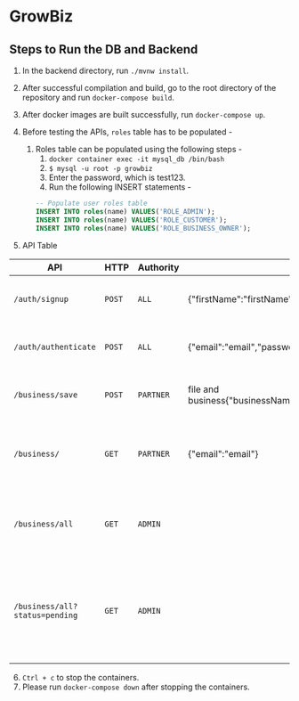 # GrowBiz

## Steps to Run the DB and Backend

1. In the backend directory, run `./mvnw install`.
2. After successful compilation and build, go to the root directory of the repository and run `docker-compose build`.
3. After docker images are built successfully, run `docker-compose up`.
4. Before testing the APIs, `roles` table has to be populated -
    1. Roles table can be populated using the following steps -
        1. `docker container exec -it mysql_db /bin/bash`
        2. `$ mysql -u root -p growbiz`
        3. Enter the password, which is test123.
        4. Run the following INSERT statements -
         ```sql
         -- Populate user roles table
         INSERT INTO roles(name) VALUES('ROLE_ADMIN');
         INSERT INTO roles(name) VALUES('ROLE_CUSTOMER');
         INSERT INTO roles(name) VALUES('ROLE_BUSINESS_OWNER');
         ```

5. API Table

<table>
<thead>
<tr>
<th>API</th>
<th>HTTP</th>
<th>Authority</th>
<th>Request</th>
<th>Response</th>
<th>Token</th>
<th>Usage</th>
</tr>
</thead>
<tbody>
<tr>
<td><code>/auth/signup</code></td>
<td><code>POST</code></td>
<td><code>ALL</code></td>
<td>{"firstName":"firstName","lastName":"lastName","email":"email","password":"password","role":"role"}</td>
<td>{"token":"token","subject":"email","role":"role"}</td>
<td><code>NO</code></td>
<td>This API is used to signup an user.</td>
</tr>

<tr>
<td><code>/auth/authenticate</code></td>
<td><code>POST</code></td>
<td><code>ALL</code></td>
<td>{"email":"email","password":"password","role":"role"}</td>
<td>{"token":"token","subject":"email","role":"role"}</td>
<td><code>NO</code></td>
<td>This API is used to login to the application.</td>
</tr>

<tr>
<td><code>/business/save</code></td>
<td><code>POST</code></td>
<td><code>PARTNER</code></td>
<td>file and business{"businessName":"businessName","email":"email","categoryId":"categoryId","role":"role"}</td>
<td>{"token":"token","subject":"email","role":"role","businesses":[{"businessId":"businessId","businessName":"businessName","email":"email","status":"status","categoryId":"categoryId","fileURL":"fileURL"}]}</td>
<td><code>YES</code></td>
<td>This API is used to register a Business.</td>
</tr>

<tr>
<td><code>/business/</code></td>
<td><code>GET</code></td>
<td><code>PARTNER</code></td>
<td>{"email":"email"}</td>
<td>{"token":"token","subject":"email","role":"role","businesses":[{"businessId":"businessId","businessName":"businessName","email":"email","status":"status","categoryId":"categoryId","fileURL":"fileURL"}]}</td>
<td><code>YES</code></td>
<td>This API is used to get the Business of the PARTNER.</td>
</tr>

<tr>
<td><code>/business/all</code></td>
<td><code>GET</code></td>
<td><code>ADMIN</code></td>
<td></td>
<td>{"token":"token","subject":"email","role":"role","businesses":[{"businessId":"businessId","businessName":"businessName","email":"email","status":"status","categoryId":"categoryId","fileURL":"fileURL"}]}</td>
<td><code>YES</code></td>
<td>This API is used to get ALL the businesses in the Application</td>
</tr>

<tr>
<td><code>/business/all?status=pending</code></td>
<td><code>GET</code></td>
<td><code>ADMIN</code></td>
<td></td>
<td>{"token":"token","subject":"email","role":"role","businesses":[{"businessId":"businessId","businessName":"businessName","email":"email","status":"status","categoryId":"categoryId","fileURL":"fileURL"}]}</td>
<td><code>YES</code></td>
<td>This API is used to get ALL the businesses in the Application with PENDING status</td>
</tr>

</tbody>
</table>

6. `Ctrl + c` to stop the containers.
7. Please run `docker-compose down` after stopping the containers.
